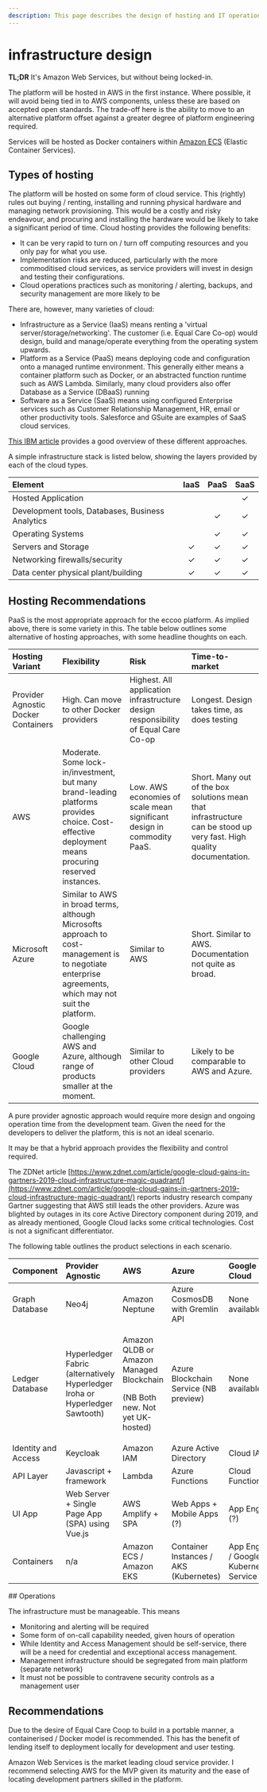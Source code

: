 ```yaml
---
description: This page describes the design of hosting and IT operations for the platforms
---
```


# infrastructure design

**TL;DR** It's Amazon Web Services, but without being locked-in.

The platform will be hosted in AWS in the first instance. Where possible, it will avoid being tied in to AWS components, unless these are based on accepted open standards. The trade-off here is the ability to move to an alternative platform offset against a greater degree of platform engineering required.

Services will be hosted as Docker containers within [Amazon ECS](https://aws.amazon.com/ecs/) \(Elastic Container Services\).

## Types of hosting

The platform will be hosted on some form of cloud service. This \(rightly\) rules out buying / renting, installing and running physical hardware and managing network provisioning. This would be a costly and risky endeavour, and procuring and installing the hardware would be likely to take a significant period of time. Cloud hosting provides the following benefits:

* It can be very rapid to turn on / turn off computing resources and you only pay for what you use.
* Implementation risks are reduced, particularly with the more commoditised cloud services, as service providers will invest in design and testing their configurations.
* Cloud operations practices such as monitoring / alerting, backups, and security management are more likely to be 

There are, however, many varieties of cloud:

* Infrastructure as a Service \(IaaS\) means renting a 'virtual server/storage/networking'. The customer \(i.e. Equal Care Co-op\) would design, build and manage/operate everything from the operating system upwards.
* Platform as a Service \(PaaS\) means deploying code and configuration onto a managed runtime environment. This generally either means a container platform such as Docker, or an abstracted function runtime such as AWS Lambda. Similarly, many cloud providers also offer Database as a Service \(DBaaS\) running  
* Software as a Service \(SaaS\) means using configured Enterprise services such as Customer Relationship Management, HR, email or other productivity tools. Salesforce and GSuite are examples of SaaS cloud services.

[This IBM article](https://www.ibm.com/uk-en/cloud/learn/iaas-paas-saas) provides a good overview of these different approaches.

A simple infrastructure stack is listed below, showing the layers provided by each of the cloud types.

| Element | IaaS | PaaS | SaaS |
| :--- | :---: | :---: | :---: |
| Hosted Application |  |  | ✓ |
| Development tools, Databases, Business Analytics |  | ✓ | ✓ |
| Operating Systems |  | ✓ | ✓ |
| Servers and Storage | ✓ | ✓ | ✓ |
| Networking firewalls/security | ✓ | ✓ | ✓ |
| Data center physical plant/building | ✓ | ✓ | ✓ |

## Hosting Recommendations

PaaS is the most appropriate approach for the eccoo platform. As implied above, there is some variety in this. The table below outlines some alternative of hosting approaches, with some headline thoughts on each.

| Hosting Variant | Flexibility | Risk | Time-to-market |
| :--- | :--- | :--- | :--- |
| Provider Agnostic Docker Containers | High. Can move to other Docker providers | Highest. All application infrastructure design responsibility of Equal Care Co-op | Longest. Design takes time, as does testing |
| AWS | Moderate. Some lock-in/investment, but many brand-leading platforms provides choice. Cost-effective deployment means procuring reserved instances. | Low. AWS economies of scale mean significant design in commodity PaaS. | Short. Many out of the box solutions  mean that infrastructure can be stood up very fast. High quality documentation. |
| Microsoft Azure | Similar to AWS in broad terms, although Microsofts approach to cost-management is to negotiate enterprise agreements, which may not suit the platform. | Similar to AWS | Short. Similar to AWS. Documentation not quite as broad. |
| Google Cloud | Google challenging AWS and Azure, although range of products smaller at the moment. | Similar to other Cloud providers | Likely to be comparable to AWS and Azure. |

A pure provider agnostic approach would require more design and ongoing operation time from the development team. Given the need for the developers to deliver the platform, this is not an ideal scenario.

It may be that a hybrid approach provides the flexibility and control required.

The ZDNet article [https://www.zdnet.com/article/google-cloud-gains-in-gartners-2019-cloud-infrastructure-magic-quadrant/](https://www.zdnet.com/article/google-cloud-gains-in-gartners-2019-cloud-infrastructure-magic-quadrant/) reports industry research company Gartner suggesting that AWS still leads the other providers. Azure was blighted by outages in its core Active Directory component during 2019, and as already mentioned, Google Cloud lacks some critical technologies. Cost is not a significant differentiator.

The following table outlines the product selections in each scenario.

<table>
  <thead>
    <tr>
      <th style="text-align:left">Component</th>
      <th style="text-align:left">Provider Agnostic</th>
      <th style="text-align:left">AWS</th>
      <th style="text-align:left">Azure</th>
      <th style="text-align:left">Google Cloud</th>
    </tr>
  </thead>
  <tbody>
    <tr>
      <td style="text-align:left">Graph Database</td>
      <td style="text-align:left">Neo4j</td>
      <td style="text-align:left">Amazon Neptune</td>
      <td style="text-align:left">Azure CosmosDB with Gremlin API</td>
      <td style="text-align:left">None available</td>
    </tr>
    <tr>
      <td style="text-align:left">Ledger Database</td>
      <td style="text-align:left">Hyperledger Fabric (alternatively Hyperledger Iroha or Hyperledger Sawtooth)</td>
      <td
      style="text-align:left">
        <p>Amazon QLDB or Amazon Managed Blockchain</p>
        <p>(NB Both new. Not yet UK-hosted)</p>
        </td>
        <td style="text-align:left">Azure Blockchain Service (NB preview)</td>
        <td style="text-align:left">None available</td>
    </tr>
    <tr>
      <td style="text-align:left">Identity and Access</td>
      <td style="text-align:left">Keycloak</td>
      <td style="text-align:left">Amazon IAM</td>
      <td style="text-align:left">Azure Active Directory</td>
      <td style="text-align:left">Cloud IAM</td>
    </tr>
    <tr>
      <td style="text-align:left">API Layer</td>
      <td style="text-align:left">Javascript + framework</td>
      <td style="text-align:left">Lambda</td>
      <td style="text-align:left">Azure Functions</td>
      <td style="text-align:left">Cloud Functions</td>
    </tr>
    <tr>
      <td style="text-align:left">UI App</td>
      <td style="text-align:left">Web Server + Single Page App (SPA) using Vue.js</td>
      <td style="text-align:left">AWS Amplify + SPA</td>
      <td style="text-align:left">Web Apps + Mobile Apps (?)</td>
      <td style="text-align:left">App Engine (?)</td>
    </tr>
    <tr>
      <td style="text-align:left">Containers</td>
      <td style="text-align:left">n/a</td>
      <td style="text-align:left">Amazon ECS / Amazon EKS</td>
      <td style="text-align:left">Container Instances / AKS (Kubernetes)</td>
      <td style="text-align:left">App Engine / Google Kubernetes Service</td>
    </tr>
  </tbody>
</table>## Operations

The infrastructure must be manageable. This means

* Monitoring and alerting will be required
* Some form of on-call capability needed, given hours of operation
* While Identity and Access Management should be self-service, there will be a need for credential and exceptional access management.
* Management infrastructure should be segregated from main platform \(separate network\)
* It must not be possible to contravene security controls as a management user

## Recommendations

Due to the desire of Equal Care Coop to build in a portable manner, a containerised / Docker model is recommended. This has the benefit of lending itself to deployment locally for development and user testing.

Amazon Web Services is the market leading cloud service provider. I recommend selecting AWS for the MVP given its maturity and the ease of locating development partners skilled in the platform.

